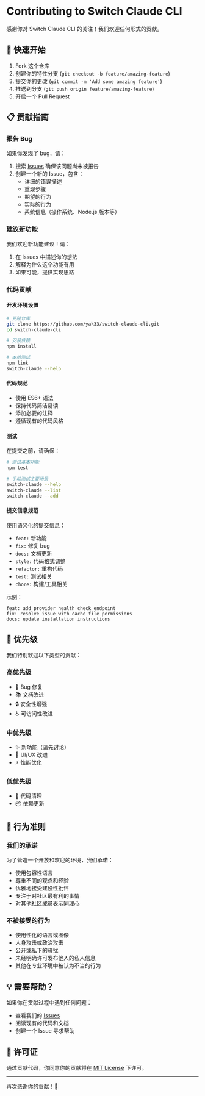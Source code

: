 # Contributing to Switch Claude CLI

感谢你对 Switch Claude CLI 的关注！我们欢迎任何形式的贡献。

## 🚀 快速开始

1. Fork 这个仓库
2. 创建你的特性分支 (`git checkout -b feature/amazing-feature`)
3. 提交你的更改 (`git commit -m 'Add some amazing feature'`)
4. 推送到分支 (`git push origin feature/amazing-feature`)
5. 开启一个 Pull Request

## 📋 贡献指南

### 报告 Bug

如果你发现了 bug，请：

1. 搜索 [Issues](https://github.com/yak33/switch-claude-cli/issues) 确保该问题尚未被报告
2. 创建一个新的 Issue，包含：
   - 详细的错误描述
   - 重现步骤
   - 期望的行为
   - 实际的行为
   - 系统信息（操作系统、Node.js 版本等）

### 建议新功能

我们欢迎新功能建议！请：

1. 在 Issues 中描述你的想法
2. 解释为什么这个功能有用
3. 如果可能，提供实现思路

### 代码贡献

#### 开发环境设置

```bash
# 克隆仓库
git clone https://github.com/yak33/switch-claude-cli.git
cd switch-claude-cli

# 安装依赖
npm install

# 本地测试
npm link
switch-claude --help
```

#### 代码规范

- 使用 ES6+ 语法
- 保持代码简洁易读
- 添加必要的注释
- 遵循现有的代码风格

#### 测试

在提交之前，请确保：

```bash
# 测试基本功能
npm test

# 手动测试主要场景
switch-claude --help
switch-claude --list
switch-claude --add
```

#### 提交信息规范

使用语义化的提交信息：

- `feat:` 新功能
- `fix:` 修复 bug
- `docs:` 文档更新
- `style:` 代码格式调整
- `refactor:` 重构代码
- `test:` 测试相关
- `chore:` 构建/工具相关

示例：

```
feat: add provider health check endpoint
fix: resolve issue with cache file permissions
docs: update installation instructions
```

## 🎯 优先级

我们特别欢迎以下类型的贡献：

### 高优先级

- 🐛 Bug 修复
- 📚 文档改进
- 🔒 安全性增强
- ♿ 可访问性改进

### 中优先级

- ✨ 新功能（请先讨论）
- 🎨 UI/UX 改进
- ⚡ 性能优化

### 低优先级

- 🧹 代码清理
- 📦 依赖更新

## 🤝 行为准则

### 我们的承诺

为了营造一个开放和欢迎的环境，我们承诺：

- 使用包容性语言
- 尊重不同的观点和经验
- 优雅地接受建设性批评
- 专注于对社区最有利的事情
- 对其他社区成员表示同理心

### 不被接受的行为

- 使用性化的语言或图像
- 人身攻击或政治攻击
- 公开或私下的骚扰
- 未经明确许可发布他人的私人信息
- 其他在专业环境中被认为不当的行为

## 💡 需要帮助？

如果你在贡献过程中遇到任何问题：

- 查看我们的 [Issues](https://github.com/yak33/switch-claude-cli/issues)
- 阅读现有的代码和文档
- 创建一个 Issue 寻求帮助

## 📄 许可证

通过贡献代码，你同意你的贡献将在 [MIT License](LICENSE) 下许可。

---

再次感谢你的贡献！🎉
